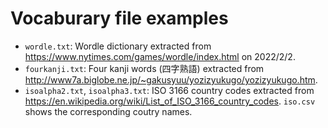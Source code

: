 Vocaburary file examples
========================

- `wordle.txt`: Wordle dictionary extracted from https://www.nytimes.com/games/wordle/index.html on 2022/2/2.
- `fourkanji.txt`: Four kanji words (四字熟語) extracted from http://www7a.biglobe.ne.jp/~gakusyuu/yozizyukugo/yozizyukugo.htm.
- `isoalpha2.txt`, `isoalpha3.txt`: ISO 3166 country codes extracted from https://en.wikipedia.org/wiki/List_of_ISO_3166_country_codes. `iso.csv` shows the corresponding coutry names.
